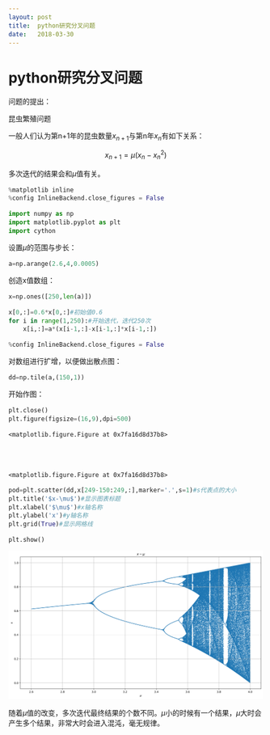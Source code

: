 ```yaml
---
layout: post
title:  python研究分叉问题
date:   2018-03-30
---
```

<!-- 数学公式 -->
<script src="https://cdn.mathjax.org/mathjax/latest/MathJax.js?config=TeX-AMS-MML_HTMLorMML" type="text/javascript"></script>
<script type="text/x-mathjax-config">
  MathJax.Hub.Config({
    tex2jax: {
      skipTags: ['script', 'noscript', 'style', 'textarea', 'pre'],
      inlineMath: [['$','$']]
    }
  });
</script>

# python研究分叉问题

问题的提出：

昆虫繁殖问题

一般人们认为第n+1年的昆虫数量$x_{n+1}$与第n年$x_{n}$有如下关系：

$$x_{n+1}=\mu(x_{n}-x_{n}^{2})$$

多次迭代的结果会和$\mu$值有关。


```python
%matplotlib inline
%config InlineBackend.close_figures = False
```


```python
import numpy as np
import matplotlib.pyplot as plt
import cython
```

设置$\mu$的范围与步长：


```python
a=np.arange(2.6,4,0.0005)
```



创造x值数组：



```python
x=np.ones([250,len(a)])
```


```python
x[0,:]=0.6*x[0,:]#初始值0.6
for i in range(1,250):#开始迭代，迭代250次
    x[i,:]=a*(x[i-1,:]-x[i-1,:]*x[i-1,:])

```


```python
%config InlineBackend.close_figures = False
```

对数组进行扩增，以便做出散点图：


```python
dd=np.tile(a,(150,1))
```

开始作图：


```python
plt.close()
plt.figure(figsize=(16,9),dpi=500)
```




    <matplotlib.figure.Figure at 0x7fa16d8d37b8>




    <matplotlib.figure.Figure at 0x7fa16d8d37b8>



```python
pod=plt.scatter(dd,x[249-150:249,:],marker='.',s=1)#s代表点的大小
plt.title('$x-\mu$')#显示图表标题
plt.xlabel('$\mu$')#x轴名称
plt.ylabel('x')#y轴名称
plt.grid(True)#显示网格线
```


```python
plt.show()
```


![png](https://github.com/sduphylug/sduphylug.github.io/raw/master/_posts/_imag/aoutput_15_0.png)


随着$\mu$值的改变，多次迭代最终结果的个数不同。$\mu$小的时候有一个结果，$\mu$大时会产生多个结果，非常大时会进入混沌，毫无规律。
